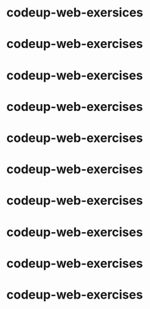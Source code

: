 # codeup-web-exersices
# codeup-web-exercises
# codeup-web-exercises
# codeup-web-exercises
# codeup-web-exercises
# codeup-web-exercises
# codeup-web-exercises
# codeup-web-exercises
# codeup-web-exercises
# codeup-web-exercises
